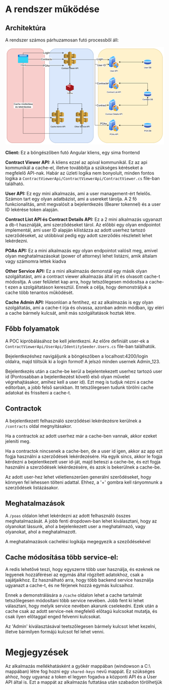 # A rendszer működése
## Architektúra
A rendszer számos párhuzamosan futó processből áll:

![](ContractViewer.drawio.png)

**Client:** Ez a böngészőben futó Angular kliens, egy sima frontend

**Contract Viewer API:** A kliens ezzel az apival kommunikál. Ez az api kommunikál a cache-el, illetve továbbítja a szükséges kéréseket a megfelelő API-nak. Habár az üzleti logika nem bonyolult, minden fontos logika a `ContractViewerApi/ContractViewerApi/ContractViewer.cs` file-ban található.

**User API:** Ez egy mini alkalmazás, ami a user management-ért felelős. Számon tart egy olyan adatbázist, ami a usereket tárolja. A 2 fő funkcionalitás, amit megvalósít a bejelentkezés (Bearer tokennel) és a user ID lekérése token alapján.

**Contract List API és Contract Details API:** Ez a 2 mini alkalmazás ugyanazt a db-t használják, ami szerződéseket tárol. Az előbbi egy olyan endpointot implementál, ami user ID alapján kilistázza az adott userhez tartozó szerződéseket, az utóbbival pedig egy adott szerződés részleteit lehet lekérdezni.

**POAs API:** Ez a mini alkalmazás egy olyan endpointot valósít meg, amivel olyan meghatalmazásokat (power of attorney) lehet listázni, amik általam vagy számomra lettek kiadva

**Other Service API:** Ez a mini alkalmazás demonstál egy másik olyan szolgáltatást, ami a contract viewer alkalmazás által írt és olvasott cache-t módosítja. A user felületet kap arra, hogy tetszőlegesen módosítsa a cache-t ezen a szolgáltatáson keresztül. Ennek a célja, hogy demonstráljuk a cache több tenantos működését.

**Cache Admin API:** Hasonlóan a fentihez, ez az alkalmazás is egy olyan szolgáltatás, ami a cache-t írja és olvassa, azonban admin módban, így eléri a cache bármely kulcsát, amit más szolgáltatások hoztak létre.

## Főbb folyamatok
A POC kipróbálásához be kell jelentkezni. Az előre definiált user-ek a `ContractViewerApi/UserApi/IdentitySeeder.Users.cs` file-ban találhatók. 

Bejelentkezéshez navigáljunk a böngészőben a localhost:4200/login oldalra, majd töltsük ki a login formot! A jelszó minden usernek Admin_123.

Bejelentkezés után a cache-be kerül a bejelentekezett userhez tartozó user id (Pontosabban a bejelentkezést követő első olyan művelet végrehajtásakor, amihez kell a user id). Ezt meg is tudjuk nézni a cache editorban, a jobb felső sarokban. Itt tetszőlegesen tudunk törölni cache adatokat és frissíteni a cache-t. 

## Contractok
A bejelentkezett felhasználó szerződései lekérdezésre kerülnek a `/contracts` oldal megnyitásakor. 

Ha a contractok az adott userhez már a cache-ben vannak, akkor ezeket jeleníti meg.

Ha a contractok nincsenek a cache-ben, de a user id igen, akkor az app ezt fogja használni a szerződések lekérdezésére. Ha egyik sincs, akkor le fogja kérdezni a bejelentkezett user id-ját, majd beteszi a cache-be, és ezt fogja használni a szerződések lekérdezésére, és azok is bekerülnek a cache-be. 

Az adott user-hez lehet véletlenszerűen generálni szerődéseket, hogy könnyen fel lehessen tölteni adattal. Ehhez, a '+' gombra kell rányomnunk a szerződések listázásakor.

## Meghatalmazások
A `/poas` oldalon lehet lekérdezni az adott felhasználó összes meghatalmazását. A jobb fenti dropdown-ban lehet kiválasztani, hogy az olyanokat lássunk, ahol a bejelenkezett user a meghatalmazó, vagy olyanokat, ahol a meghatalmazott. 

A meghatalmazások cachelési logikája megegyezik a szeződésekével

## Cache módosítása több service-el:
A redis lehetővé teszi, hogy egyszerre több user használja, és ezeknek ne legyenek hozzáférései az egymás által rögzített adatokhoz, csak a sajátjaikhoz. Ez használható arra, hogy több backend service használja ugyanazt a cache-t, és ne férjenek hozzá egymás kulcsaihoz.

Ennek a demonstrálására a `/cache` oldalon lehet a cache tartalmát tetszőlegesen módosítani több service nevében. Jobb fent ki lehet választani, hogy melyik service nevében akarunk cselekedni. Ezek után a cache csak az adott service-nek megfelelő előtagú kulcsokat mutatja, és csak ilyen előtaggal enged felvenni kulcsokat. 

Az 'Admin' kiválasztásával teetszőlegesen bármely kulcsot lehet kezelni, illetve bármilyen formájú kulcsot fel lehet venni.

# Megjegyzések
Az alkalmazás mellékhatásként a gyökér mappában (windowson a C:\ mappában) létre fog hozni egy `shared-keys` nevű mappát. Ez szükséges ahhoz, hogy ugyanaz a token el legyen fogadva a központi API és a User API által is. Ezt a mappát az alkalmazás futtatása után szabadon törölhetjük

